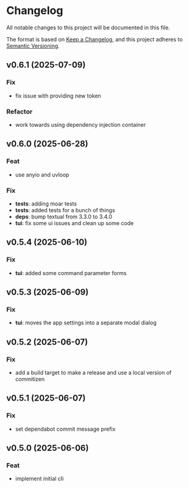 # Changelog

All notable changes to this project will be documented in this file.

The format is based on [Keep a Changelog](https://keepachangelog.com/en/1.1.0/),
and this project adheres to [Semantic Versioning](https://semver.org/spec/v2.0.0.html).

## v0.6.1 (2025-07-09)

### Fix

- fix issue with providing new token

### Refactor

- work towards using dependency injection container

## v0.6.0 (2025-06-28)

### Feat

- use anyio and uvloop

### Fix

- **tests**: adding moar tests
- **tests**: added tests for a bunch of things
- **deps**: bump textual from 3.3.0 to 3.4.0
- **tui**: fix some ui issues and clean up some code

## v0.5.4 (2025-06-10)

### Fix

- **tui**: added some command parameter forms

## v0.5.3 (2025-06-09)

### Fix

- **tui**: moves the app settings into a separate modal dialog

## v0.5.2 (2025-06-07)

### Fix

- add a build target to make a release and use a local version of commitizen

## v0.5.1 (2025-06-07)

### Fix

- set dependabot commit message prefix

## v0.5.0 (2025-06-06)

### Feat

- implement initial cli
